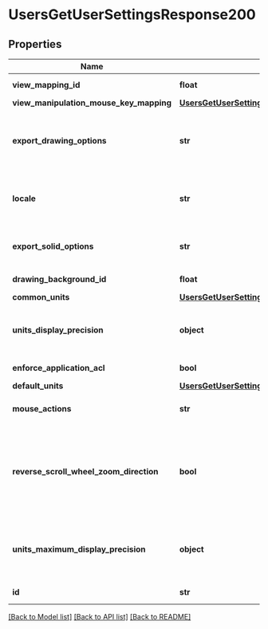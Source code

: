 # UsersGetUserSettingsResponse200

## Properties
Name | Type | Description | Notes
------------ | ------------- | ------------- | -------------
**view_mapping_id** | **float** | Onshape internal use | [optional] 
**view_manipulation_mouse_key_mapping** | [**UsersGetUserSettingsResponse200ViewManipulationMouseKeyMapping**](UsersGetUserSettingsResponse200ViewManipulationMouseKeyMapping.md) |  | [optional] 
**export_drawing_options** | **str** | JSON string of Export options for drawings, sketches, and faces | [optional] 
**locale** | **str** | Locale and language in which user uses Onshape | [optional] 
**export_solid_options** | **str** | JSON string of Export options for solid models | [optional] 
**drawing_background_id** | **float** | Onshape internal use | [optional] 
**common_units** | [**UsersGetUserSettingsCurrentLoggedInUserResponse200CommonUnits**](UsersGetUserSettingsCurrentLoggedInUserResponse200CommonUnits.md) |  | [optional] 
**units_display_precision** | **object** | Number of decimal places to be displayed per unit | [optional] 
**enforce_application_acl** | **bool** | Onshape internal use | [optional] 
**default_units** | [**UsersGetUserSettingsCurrentLoggedInUserResponse200DefaultUnits**](UsersGetUserSettingsCurrentLoggedInUserResponse200DefaultUnits.md) |  | [optional] 
**mouse_actions** | **str** | Onshape internal use (deprecated) | [optional] 
**reverse_scroll_wheel_zoom_direction** | **bool** | Whether scroll wheel zoom direction is reversed (default: scroll forward to zoom in) | [optional] 
**units_maximum_display_precision** | **object** | Maximum number of decimal places to be displayed per unit | [optional] 
**id** | **str** | Onshape internal use | [optional] 

[[Back to Model list]](../README.md#documentation-for-models) [[Back to API list]](../README.md#documentation-for-api-endpoints) [[Back to README]](../README.md)


